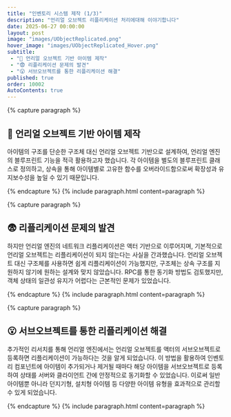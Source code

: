 ```yaml
---
title: "인벤토리 시스템 제작 (1/3)"
description: "언리얼 오브젝트 리플리케이션 처리에대해 이야기합니다"
date: 2025-06-27 00:00:00
layout: post
image: "images/UObjectReplicated.png"
hover_image: "images/UObjectReplicated_Hover.png"
subtitle: 
 - "🤔 언리얼 오브젝트 기반 아이템 제작"
 - "😨 리플리케이션 문제의 발견"
 - "😮 서브오브젝트를 통한 리플리케이션 해결"
published: true
order: 10002
AutoContents: true
---
```


{% capture paragraph %}

## **🤔 언리얼 오브젝트 기반 아이템 제작**
아이템의 구조를 단순한 구조체 대신 언리얼 오브젝트 기반으로 설계하여, 
언리얼 엔진의 블루프린트 기능을 적극 활용하고자 했습니다. 
각 아이템을 별도의 블루프린트 클래스로 정의하고, 
상속을 통해 아이템별로 고유한 함수를 오버라이드함으로써 확장성과 유지보수성을 높일 수 있기 때문입니다.

{% endcapture %}
{% include paragraph.html content=paragraph %}

{% capture paragraph %}
## **😨 리플리케이션 문제의 발견**
하지만 언리얼 엔진의 네트워크 리플리케이션은 액터 기반으로 이루어지며, 
기본적으로 언리얼 오브젝트는 리플리케이션이 되지 않는다는 사실을 간과했습니다. 
언리얼 오브젝트 대신 구조체를 사용하면 쉽게 리플리케이션이 가능했지만, 
구조체는 상속 구조를 지원하지 않기에 원하는 설계와 맞지 않았습니다. 
RPC를 통한 동기화 방법도 검토했지만, 객체 상태의 일관성 유지가 어렵다는 근본적인 문제가 있었습니다.

{% endcapture %}
{% include paragraph.html content=paragraph %}

{% capture paragraph %}
## **😮 서브오브젝트를 통한 리플리케이션 해결**
추가적인 리서치를 통해 언리얼 엔진에서는 언리얼 오브젝트를 액터의 서브오브젝트로 등록하면 리플리케이션이 가능하다는 것을 알게 되었습니다. 
이 방법을 활용하여 인벤토리 컴포넌트에 아이템이 추가되거나 제거될 때마다 해당 아이템을 서브오브젝트로 등록하여 상태를 서버와 클라이언트 간에 안정적으로 동기화할 수 있었습니다. 
이로써 일반 아이템뿐 아니라 던지기형, 설치형 아이템 등 다양한 아이템 유형을 효과적으로 관리할 수 있게 되었습니다.

{% endcapture %}
{% include paragraph.html content=paragraph %}


<!-- 
{% comment %}
------------------------------------------------------
{% capture paragraph %}
## **제목**
<br><br>

### 배경  
<br><br>

### 문제 인식  
<br><br>

### 문제 해결 
<br><br>

{% endcapture %}
{% include paragraph.html content=paragraph %}
------------------------------------------------------
{% endcomment %}
-->
